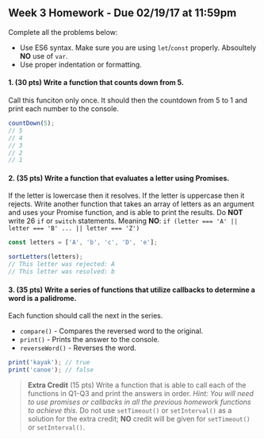 ## Week 3 Homework - Due 02/19/17 at 11:59pm

Complete all the problems below:

- Use ES6 syntax. Make sure you are using `let`/`const` properly. Absoultely **NO** use of `var`.
- Use proper indentation or formatting.

#### 1. (30 pts) Write a function that counts down from 5.

Call this funciton only once. It should then the countdown from 5 to 1 and print each number to the console.

```javascript
countDown(5);
// 5
// 4
// 3
// 2
// 1
```

#### 2. (35 pts) Write a function that evaluates a letter using Promises.

If the letter is lowercase then it resolves. If the letter is uppercase then it rejects. Write another function that takes an array of letters as an argument and uses your Promise function, and is able to print the results.
Do **NOT** write 26 `if` or `switch` statements. Meaning **NO**: `if (letter === 'A' || letter === 'B' ... || letter === 'Z')`

```javascript
const letters = ['A', 'b', 'c', 'D', 'e'];

sortLetters(letters);
// This letter was rejected: A
// This letter was resolved: b
```

#### 3. (35 pts) Write a series of functions that utilize callbacks to determine a word is a palidrome.

Each function should call the next in the series.

- `compare()` - Compares the reversed word to the original.
- `print()` - Prints the answer to the console.
- `reverseWord()` - Reverses the word.

```javascript
print('kayak'); // true
print('canoe'); // false
```

> **Extra Credit** (15 pts) Write a function that is able to call each of the functions in Q1-Q3 and print the answers in order. *Hint: You will need to use promises or callbacks in all the previous homework functions to achieve this.*
> Do not use `setTimeout()` or `setInterval()` as a solution for the extra credit; **NO** credit will be given for `setTimeout()` or `setInterval()`.
